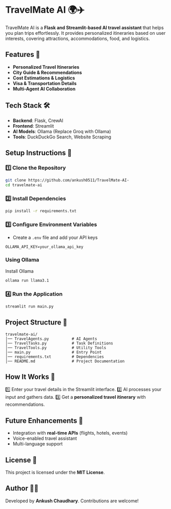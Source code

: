 # TravelMate AI 🌍✈️

TravelMate AI is a **Flask and Streamlit-based AI travel assistant** that helps you plan trips effortlessly. It provides personalized itineraries based on user interests, covering attractions, accommodations, food, and logistics.

## Features 🚀
- **Personalized Travel Itineraries**
- **City Guide & Recommendations**
- **Cost Estimations & Logistics**
- **Visa & Transportation Details**
- **Multi-Agent AI Collaboration**

## Tech Stack 🛠️
- **Backend**: Flask, CrewAI
- **Frontend**: Streamlit
- **AI Models**: Ollama (Replace Groq with Ollama)
- **Tools**: DuckDuckGo Search, Website Scraping

## Setup Instructions 🔧

### 1️⃣ Clone the Repository
```bash
git clone https://github.com/ankush0511/TravelMate-AI-
cd travelmate-ai
```

### 2️⃣ Install Dependencies
```bash
pip install -r requirements.txt
```

### 3️⃣ Configure Environment Variables
- Create a `.env` file and add your API keys
```env
OLLAMA_API_KEY=your_ollama_api_key
```
### Using Ollama
Install Ollama
```bash
ollama run llama3.1
```

### 4️⃣ Run the Application
```bash
streamlit run main.py
```

## Project Structure 📂
```
travelmate-ai/    
│── TravelAgents.py          # AI Agents
│── TravelTasks.py           # Task Definitions
│── TravelTools.py           # Utility Tools
│── main.py                  # Entry Point
│── requirements.txt         # Dependencies
│── README.md                # Project Documentation
```

## How It Works 🔄
1️⃣ Enter your travel details in the Streamlit interface.
2️⃣ AI processes your input and gathers data.
3️⃣ Get a **personalized travel itinerary** with recommendations.

## Future Enhancements 🌟
- Integration with **real-time APIs** (flights, hotels, events)
- Voice-enabled travel assistant
- Multi-language support

## License 📝
This project is licensed under the **MIT License**.

## Author 👨‍💻
Developed by **Ankush Chaudhary**. Contributions are welcome!

